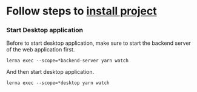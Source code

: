 
# Follow steps to [install project](./Project_Setup.md)

### Start Desktop application

Before to start desktop application, make sure to start the backend server of the web application first. 

`lerna exec --scope=*backend-server yarn watch`

And then start desktop application. 

`lerna exec --scope=*desktop yarn watch`
